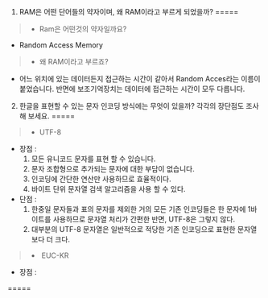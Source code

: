 1. RAM은 어떤 단어들의 약자이며, 왜 RAM이라고 부르게 되었을까?
=====

> * Ram은 어떤것의 약자일까요?
 - Random Access Memory
> * 왜 RAM이라고 부르죠?
 - 어느 위치에 있는 데이터든지 접근하는 시간이 같아서 Random Acces라는 이름이 붙었습니다. 반면에 보조기억장치는 데이터에 접근하는 시간이 모두 다릅니다.
  
  
 
2. 한글을 표현할 수 있는 문자 인코딩 방식에는 무엇이 있을까? 각각의 장단점도 조사해 보세요.
=====
> * UTF-8  
 - 장점 :      
   1. 모든 유니코드 문자를 표현 할 수 있습니다.  
   2. 문자 조합형으로 추가되는 문자에 대한 부담이 없습니다.  
   3. 인코딩에 간단한 연산만 사용하므로 효율적이다.  
   4. 바이트 단위 문자열 검색 알고리즘을 사용 할 수 있다.  
 - 단점 :  
   1. 한중일 문자들과 표의 문자를 제외한 거의 모든 기존 인코딩들은 한 문자에 1바이트를 사용하므로 문자열 처리가 간편한 반면, UTF-8은 그렇지 않다.  
   2. 대부분의 UTF-8 문자열은 일반적으로 적당한 기존 인코딩으로 표현한 문자열보다 더 크다.  
> *  EUC-KR
 - 장점 : 
    
=====
